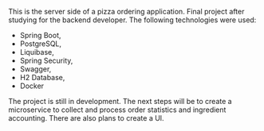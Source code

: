 This is the server side of a pizza ordering application. Final project after studying for the backend developer. 
The following technologies were used:
- Spring Boot,
- PostgreSQL,
- Liquibase,
- Spring Security,
- Swagger,
- H2 Database,
- Docker

The project is still in development. The next steps will be to create a microservice to collect and process order statistics and ingredient accounting. There are also plans to create a UI.
